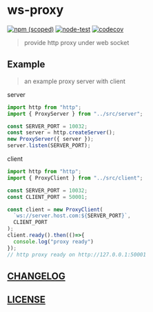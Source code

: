 # ws-proxy

[![npm (scoped)](https://img.shields.io/npm/v/@newdash/ws-proxy)](https://www.npmjs.com/package/@newdash/ws-proxy)
[![node-test](https://github.com/Soontao/ws-proxy/actions/workflows/nodejs.yml/badge.svg)](https://github.com/Soontao/ws-proxy/actions/workflows/nodejs.yml)
[![codecov](https://codecov.io/gh/Soontao/ws-proxy/branch/main/graph/badge.svg?token=7UAYhJ0lP3)](https://codecov.io/gh/Soontao/ws-proxy)

> provide http proxy under web socket

## Example

> an example proxy server with client

server

```ts
import http from "http";
import { ProxyServer } from "../src/server";

const SERVER_PORT = 10032;
const server = http.createServer();
new ProxyServer({ server });
server.listen(SERVER_PORT);
```

client

```ts
import http from "http";
import { ProxyClient } from "../src/client";

const SERVER_PORT = 10032;
const CLIENT_PORT = 50001;

const client = new ProxyClient(
  `ws://server.host.com:${SERVER_PORT}`,
  CLIENT_PORT
);
client.ready().then(()=>{
  console.log("proxy ready")
});
// http proxy ready on http://127.0.0.1:50001

```

## [CHANGELOG](./CHANGELOG.md)

## [LICENSE](./LICENSE)

